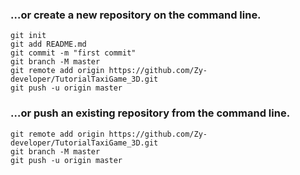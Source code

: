 
### …or create a new repository on the command line.

```
git init
git add README.md
git commit -m "first commit"
git branch -M master
git remote add origin https://github.com/Zy-developer/TutorialTaxiGame_3D.git
git push -u origin master
```

### …or push an existing repository from the command line.

```
git remote add origin https://github.com/Zy-developer/TutorialTaxiGame_3D.git
git branch -M master
git push -u origin master
```


